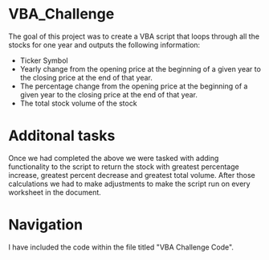 # VBA_Challenge

The goal of this project was to create a VBA script that loops through all the stocks for one year and outputs the following information:
- Ticker Symbol
- Yearly change from the opening price at the beginning of a given year to the closing price at the end of that year.
- The percentage change from the opening price at the beginning of a given year to the closing price at the end of that year.
- The total stock volume of the stock

# Additonal tasks
Once we had completed the above we were tasked with adding functionality to the script to return the stock with greatest percentage increase, greatest percent decrease and greatest total volume. After those calculations we had to make adjustments to make the script run on every worksheet in the document. 
# Navigation
I have included the code within the file titled "VBA Challenge Code".
